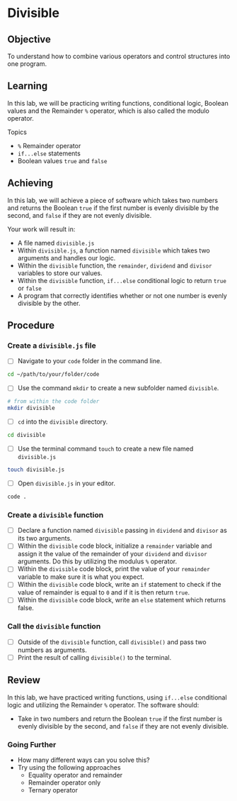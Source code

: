 # Divisible

## Objective

To understand how to combine various operators and control structures into one program.

## Learning

In this lab, we will be practicing writing functions, conditional logic, Boolean values and the Remainder `%` operator, which is also called the modulo operator.

Topics

- `%` Remainder operator
- `if...else` statements
- Boolean values `true` and `false`

## Achieving

In this lab, we will achieve a piece of software which takes two numbers and returns the Boolean `true` if the first number is evenly divisible by the second, and `false` if they are not evenly divisible.

Your work will result in:

- A file named `divisible.js`
- Within `divisible.js`, a function named `divisible` which takes two arguments and handles our logic.
- Within the `divisible` function, the `remainder`, `dividend` and `divisor` variables to store our values.
- Within the `divisible` function,  `if...else` conditional logic to return `true` or `false`
- A program that correctly identifies whether or not one number is evenly divisible by the other.

## Procedure

### Create a `divisible.js` file

- [ ] Navigate to your `code` folder in the command line.

```sh
cd ~/path/to/your/folder/code
```

- [ ] Use the command `mkdir` to create a new subfolder named `divisible`.

```sh
# from within the code folder
mkdir divisible
```

- [ ] `cd` into the `divisible` directory.

```sh
cd divisible
```

- [ ] Use the terminal command `touch` to create a new file named `divisible.js`

```sh
touch divisible.js
```

- [ ] Open `divisible.js` in your editor.

```sh
code .
```

### Create a `divisible` function

- [ ] Declare a function named `divisible` passing in `dividend` and `divisor` as its two arguments.
- [ ] Within the `divisible` code block, initialize a `remainder` variable and assign it the value of the remainder of your `dividend` and `divisor` arguments. Do this by utilizing the modulus `%` operator.
- [ ] Within the `divisible` code block, print the value of your `remainder` variable to make sure it is what you expect.
- [ ] Within the `divisible` code block, write an `if` statement to check if the value of remainder is equal to `0` and if it is then return `true`.
- [ ] Within the `divisible` code block, write an `else` statement which returns false.

### Call the `divisible` function

- [ ] Outside of the `divisible` function, call `divisible()` and pass two numbers as arguments.
- [ ] Print the result of calling `divisible()` to the terminal.

## Review

In this lab, we have practiced writing functions, using `if...else` conditional logic and utilizing the Remainder `%` operator. The software should:

- Take in two numbers and return the Boolean `true` if the first number is evenly divisible by the second, and `false` if they are not evenly divisible.

### Going Further

- How many different ways can you solve this?
- Try using the following approaches
  - Equality operator and remainder
  - Remainder operator only
  - Ternary operator

